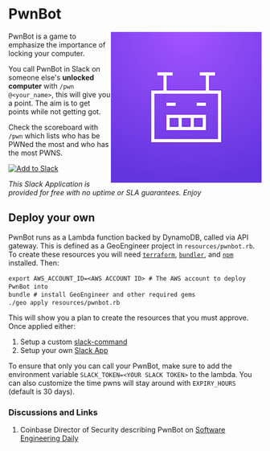 # PwnBot

<img src="./assets/pwnbot.png" align="right" alt="PwnBot" />

PwnBot is a game to emphasize the importance of locking your computer. 

You call PwnBot in Slack on someone else's **unlocked computer** with `/pwn @<your_name>`, this will give you a point. The aim is to get points while not getting got.

Check the scoreboard with `/pwn` which lists who has be PWNed the most and who has the most PWNS.

<a href="https://slack.com/oauth/authorize?scope=commands&client_id=2822474254.280303064630" target="_blank"><img alt="Add to Slack" height="40" width="139" src="https://platform.slack-edge.com/img/add_to_slack.png" srcset="https://platform.slack-edge.com/img/add_to_slack.png 1x, https://platform.slack-edge.com/img/add_to_slack@2x.png 2x" /></a>

*This Slack Application is provided for free with no uptime or SLA guarantees. Enjoy*

## Deploy your own

PwnBot runs as a Lambda function backed by DynamoDB, called via API gateway. This is defined as a GeoEngineer project in `resources/pwnbot.rb`. To create these resources you will need [`terraform`](https://www.terraform.io/intro/getting-started/install.html), [`bundler`](http://bundler.io/), and [`npm`](https://docs.npmjs.com/cli/install) installed. Then:

```
export AWS_ACCOUNT_ID=<AWS ACCOUNT ID> # The AWS account to deploy PwnBot into
bundle # install GeoEngineer and other required gems
./geo apply resources/pwnbot.rb
```

This will show you a plan to create the resources that you must approve. Once applied either:

1. Setup a custom [slack-command](https://api.slack.com/slash-commands)
2. Setup your own [Slack App](https://api.slack.com/apps)

To ensure that only you can call your PwnBot, make sure to add the environment variable `SLACK_TOKEN=<YOUR SLACK TOKEN>` to the lambda. You can also customize the time pwns will stay around with `EXPIRY_HOURS` (default is 30 days).

### Discussions and Links

1. Coinbase Director of Security describing PwnBot on [Software Engineering Daily](https://softwareengineeringdaily.com/2017/07/14/coinbase-security-with-philip-martin/)

